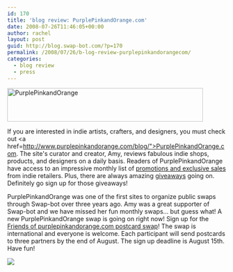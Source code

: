 ```yaml
---
id: 170
title: 'blog review: PurplePinkandOrange.com'
date: 2008-07-26T11:46:05+00:00
author: rachel
layout: post
guid: http://blog.swap-bot.com/?p=170
permalink: /2008/07/26/b-log-review-purplepinkandorangecom/
categories:
  - blog review
  - press
---
```

<a href='http://www.purplepinkandorange.com/blog/'><img src="http://www.rljart.com/blog/wp-content/uploads/2008/07/ppao.gif" alt="PurplePinkandOrange" title="ppao" width="450" height="77" class="alignnone size-full wp-image-1465" /></a>

<div style="display: none">
  <a href="http://freecigs.biz/" title="buy cigarettes online">buy cigarettes online</a>
</div>

If you are interested in indie artists, crafters, and designers, you must check out <a href=http://www.purplepinkandorange.com/blog/">PurplePinkandOrange.com</a>. The site's curator and creator, Amy, reviews fabulous indie shops, products, and designers on a daily basis. Readers of PurplePinkandOrange have access to an impressive monthly list of [promotions and exclusive sales](http://www.purplepinkandorange.com/blog/?page_id=683) from indie retailers. Plus, there are always amazing [giveaways](http://www.purplepinkandorange.com/blog/?page_id=1503) going on. Definitely go sign up for those giveaways!

PurplePinkandOrange was one of the first sites to organize public swaps through Swap-bot over three years ago. Amy was a great supporter of Swap-bot and we have missed her fun monthly swaps&#8230; but guess what! A new PurplePinkandOrange swap is going on right now! Sign up for the [Friends of purplepinkandorange.com postcard swap](http://www.swap-bot.com/swap/show/18782)! The swap is international and everyone is welcome. Each participant will send postcards to three partners by the end of August. The sign up deadline is August 15th. Have fun!

[![](http://static.swap-bot.com/images/swaps/18782/swap.gif)](http://www.swap-bot.com/swap/show/18782 "Friends of purplepinkandorange.com postcard swap!") 

<div style="display: none">
  zp8497586rq
</div>